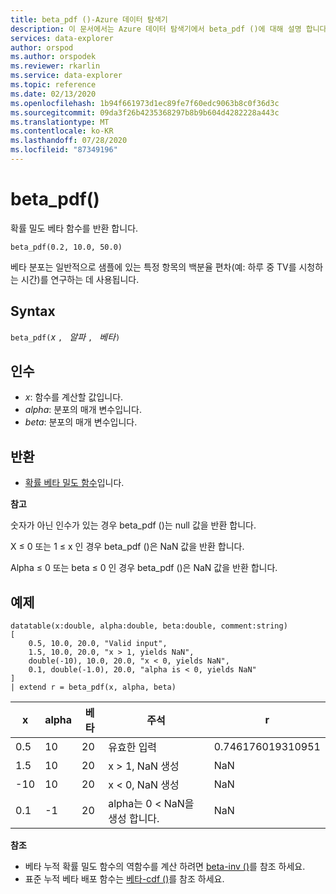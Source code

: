 ```yaml
---
title: beta_pdf ()-Azure 데이터 탐색기
description: 이 문서에서는 Azure 데이터 탐색기에서 beta_pdf ()에 대해 설명 합니다.
services: data-explorer
author: orspod
ms.author: orspodek
ms.reviewer: rkarlin
ms.service: data-explorer
ms.topic: reference
ms.date: 02/13/2020
ms.openlocfilehash: 1b94f661973d1ec89fe7f60edc9063b8c0f36d3c
ms.sourcegitcommit: 09da3f26b4235368297b8b9b604d4282228a443c
ms.translationtype: MT
ms.contentlocale: ko-KR
ms.lasthandoff: 07/28/2020
ms.locfileid: "87349196"
---
```

# <a name="beta_pdf"></a>beta_pdf()

확률 밀도 베타 함수를 반환 합니다.

```kusto
beta_pdf(0.2, 10.0, 50.0)
```

베타 분포는 일반적으로 샘플에 있는 특정 항목의 백분율 편차(예: 하루 중 TV를 시청하는 시간)를 연구하는 데 사용됩니다.

## <a name="syntax"></a>Syntax

`beta_pdf(`*x* `, ` *알파* `, ` *베타*`)`

## <a name="arguments"></a>인수

* *x*: 함수를 계산할 값입니다.
* *alpha*: 분포의 매개 변수입니다.
* *beta*: 분포의 매개 변수입니다.

## <a name="returns"></a>반환

* [확률 베타 밀도 함수](https://en.wikipedia.org/wiki/Beta_distribution#Probability_density_function)입니다.

**참고**

숫자가 아닌 인수가 있는 경우 beta_pdf ()는 null 값을 반환 합니다.

X ≤ 0 또는 1 ≤ x 인 경우 beta_pdf ()은 NaN 값을 반환 합니다.

Alpha ≤ 0 또는 beta ≤ 0 인 경우 beta_pdf ()은 NaN 값을 반환 합니다.

## <a name="examples"></a>예제

<!-- csl: https://help.kusto.windows.net/Samples -->
```kusto
datatable(x:double, alpha:double, beta:double, comment:string)
[
    0.5, 10.0, 20.0, "Valid input",
    1.5, 10.0, 20.0, "x > 1, yields NaN",
    double(-10), 10.0, 20.0, "x < 0, yields NaN",
    0.1, double(-1.0), 20.0, "alpha is < 0, yields NaN"
]
| extend r = beta_pdf(x, alpha, beta)
```

|x|alpha|베타|주석|r|
|---|---|---|---|---|
|0.5|10|20|유효한 입력|0.746176019310951|
|1.5|10|20|x > 1, NaN 생성|NaN|
|-10|10|20|x < 0, NaN 생성|NaN|
|0.1|-1|20|alpha는 0 < NaN을 생성 합니다.|NaN|

**참조**

* 베타 누적 확률 밀도 함수의 역함수를 계산 하려면 [beta-inv ()](./beta-invfunction.md)를 참조 하세요.
* 표준 누적 베타 배포 함수는 [베타-cdf ()](./beta-cdffunction.md)를 참조 하세요.

